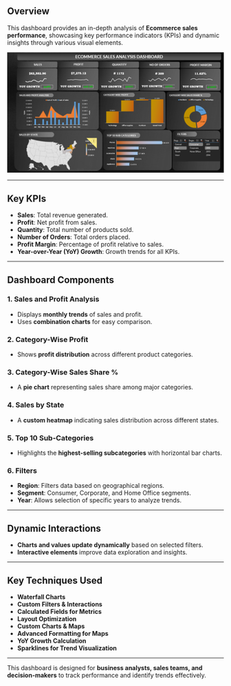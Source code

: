 

## Overview
This dashboard provides an in-depth analysis of **Ecommerce sales performance**, showcasing key performance indicators (KPIs) and dynamic insights through various visual elements.

![E-commerce-Sales-Dashboard](./dashboard_image.png)

---

## Key KPIs
- **Sales**: Total revenue generated.
- **Profit**: Net profit from sales.
- **Quantity**: Total number of products sold.
- **Number of Orders**: Total orders placed.
- **Profit Margin**: Percentage of profit relative to sales.
- **Year-over-Year (YoY) Growth**: Growth trends for all KPIs.

---

## Dashboard Components

### 1. Sales and Profit Analysis
- Displays **monthly trends** of sales and profit.
- Uses **combination charts** for easy comparison.

### 2. Category-Wise Profit
- Shows **profit distribution** across different product categories.

### 3. Category-Wise Sales Share %
- A **pie chart** representing sales share among major categories.

### 4. Sales by State
- A **custom heatmap** indicating sales distribution across different states.

### 5. Top 10 Sub-Categories
- Highlights the **highest-selling subcategories** with horizontal bar charts.

### 6. Filters
- **Region**: Filters data based on geographical regions.
- **Segment**: Consumer, Corporate, and Home Office segments.
- **Year**: Allows selection of specific years to analyze trends.

---

## Dynamic Interactions
- **Charts and values update dynamically** based on selected filters.
- **Interactive elements** improve data exploration and insights.

---

## Key Techniques Used
- **Waterfall Charts**
- **Custom Filters & Interactions**
- **Calculated Fields for Metrics**
- **Layout Optimization**
- **Custom Charts & Maps**
- **Advanced Formatting for Maps**
- **YoY Growth Calculation**
- **Sparklines for Trend Visualization**

---

This dashboard is designed for **business analysts, sales teams, and decision-makers** to track performance and identify trends effectively.
